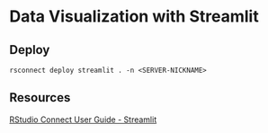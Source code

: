 # Data Visualization with Streamlit

## Deploy

```
rsconnect deploy streamlit . -n <SERVER-NICKNAME>
```

## Resources

[RStudio Connect User Guide - Streamlit](https://docs.rstudio.com/connect/user/rmarkdown/)
